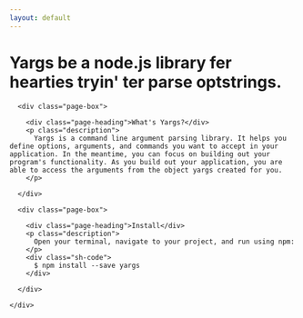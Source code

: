 ```yaml
---
layout: default
---
```


<div class="home">
  
  <div class="landing-wrapper">
    <div class="wrapper">
      <div class="title">
        <h1 class="pink-highlight">Yargs be a node.js library fer hearties tryin' ter parse optstrings.</h1>
      </div>
    </div>
  </div>

  <div class="wrapper">
    <div class="page-content align-items">

      <div class="page-box">
      
        <div class="page-heading">What's Yargs?</div>
        <p class="description">
          Yargs is a command line argument parsing library. It helps you define options, arguments, and commands you want to accept in your application. In the meantime, you can focus on building out your program's functionality. As you build out your application, you are able to access the arguments from the object yargs created for you. 
        </p>

      </div>

      <div class="page-box">

        <div class="page-heading">Install</div>
        <p class="description">
          Open your terminal, navigate to your project, and run using npm: 
        </p>
        <div class="sh-code">
          $ npm install --save yargs 
        </div>

      </div>
      
    </div>
  </div>
</div>
